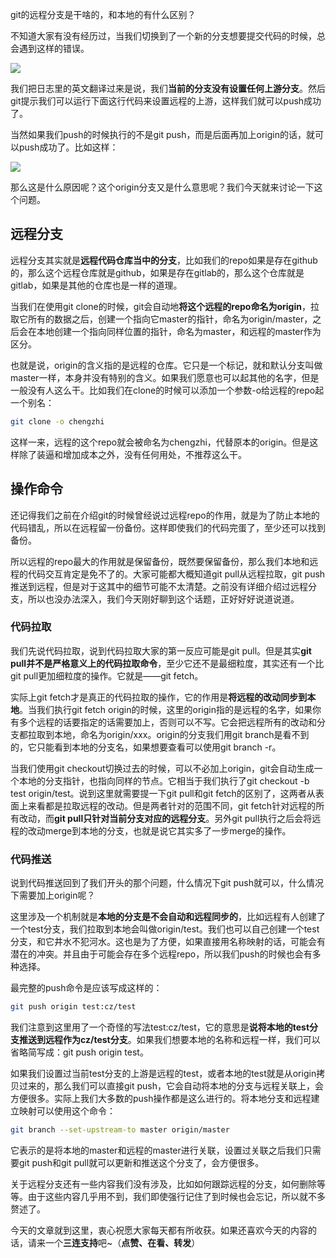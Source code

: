 git的远程分支是干啥的，和本地的有什么区别？





不知道大家有没有经历过，当我们切换到了一个新的分支想要提交代码的时候，总会遇到这样的错误。



![](https://tva1.sinaimg.cn/large/007S8ZIlgy1gj5jnbpuxaj31dc08itaj.jpg)



我们把日志里的英文翻译过来是说，我们**当前的分支没有设置任何上游分支**。然后git提示我们可以运行下面这行代码来设置远程的上游，这样我们就可以push成功了。



当然如果我们push的时候执行的不是git push，而是后面再加上origin的话，就可以push成功了。比如这样：



![](https://tva1.sinaimg.cn/large/007S8ZIlgy1gj5jqq99s2j31ie0aiq4z.jpg)



那么这是什么原因呢？这个origin分支又是什么意思呢？我们今天就来讨论一下这个问题。



## 远程分支



远程分支其实就是**远程代码仓库当中的分支**，比如我们的repo如果是存在github的，那么这个远程仓库就是github，如果是存在gitlab的，那么这个仓库就是gitlab，如果是其他的仓库也是一样的道理。



当我们在使用git clone的时候，git会自动地**将这个远程的repo命名为origin**，拉取它所有的数据之后，创建一个指向它master的指针，命名为origin/master，之后会在本地创建一个指向同样位置的指针，命名为master，和远程的master作为区分。



也就是说，origin的含义指的是远程的仓库。它只是一个标记，就和默认分支叫做master一样，本身并没有特别的含义。如果我们愿意也可以起其他的名字，但是一般没有人这么干。比如我们在clone的时候可以添加一个参数-o给远程的repo起一个别名：



```bash
git clone -o chengzhi
```



这样一来，远程的这个repo就会被命名为chengzhi，代替原本的origin。但是这样除了装逼和增加成本之外，没有任何用处，不推荐这么干。



## 操作命令



还记得我们之前在介绍git的时候曾经说过远程repo的作用，就是为了防止本地的代码错乱，所以在远程留一份备份。这样即使我们的代码完蛋了，至少还可以找到备份。



所以远程的repo最大的作用就是保留备份，既然要保留备份，那么我们本地和远程的代码交互肯定是免不了的。大家可能都大概知道git pull从远程拉取，git push推送到远程，但是对于这其中的细节可能不太清楚。之前没有详细介绍过远程分支，所以也没办法深入，我们今天刚好聊到这个话题，正好好好说道说道。



### 代码拉取



我们先说代码拉取，说到代码拉取大家的第一反应可能是git pull。但是其实**git pull并不是严格意义上的代码拉取命令**，至少它还不是最细粒度，其实还有一个比git pull更加细粒度的操作。它就是——git fetch。



实际上git fetch才是真正的代码拉取的操作，它的作用是**将远程的改动同步到本地**。当我们执行git fetch origin的时候，这里的origin指的是远程的名字，如果你有多个远程的话要指定的话需要加上，否则可以不写。它会把远程所有的改动和分支都拉取到本地，命名为origin/xxx。origin的分支我们用git branch是看不到的，它只能看到本地的分支名，如果想要查看可以使用git branch -r。



当我们使用git checkout切换过去的时候，可以不必加上origin，git会自动生成一个本地的分支指针，也指向同样的节点。它相当于我们执行了git checkout -b test origin/test。说到这里就需要提一下git pull和git fetch的区别了，这两者从表面上来看都是拉取远程的改动。但是两者针对的范围不同，git fetch针对远程的所有改动，而**git pull只针对当前分支对应的远程分支**。另外git pull执行之后会将远程的改动merge到本地的分支，也就是说它其实多了一步merge的操作。



### 代码推送



说到代码推送回到了我们开头的那个问题，什么情况下git push就可以，什么情况下需要加上origin呢？



这里涉及一个机制就是**本地的分支是不会自动和远程同步的**，比如远程有人创建了一个test分支，我们拉取到本地会叫做origin/test。我们也可以自己创建一个test分支，和它井水不犯河水。这也是为了方便，如果直接用名称映射的话，可能会有潜在的冲突。并且由于可能会存在多个远程repo，所以我们push的时候也会有多种选择。



最完整的push命令是应该写成这样的：



```bash
git push origin test:cz/test
```



我们注意到这里用了一个奇怪的写法test:cz/test，它的意思是**说将本地的test分支推送到远程作为cz/test分支**。如果我们想要本地的名称和远程一样，我们可以省略简写成：git push origin test。



如果我们设置过当前test分支的上游是远程的test，或者本地的test就是从origin拷贝过来的，那么我们可以直接git push，它会自动将本地的分支与远程关联上，会方便很多。实际上我们大多数的push操作都是这么进行的。将本地分支和远程建立映射可以使用这个命令：



```bash
git branch --set-upstream-to master origin/master
```



它表示的是将本地的master和远程的master进行关联，设置过关联之后我们只需要git push和git pull就可以更新和推送这个分支了，会方便很多。



关于远程分支还有一些内容我们没有涉及，比如如何跟踪远程的分支，如何删除等等。由于这些内容几乎用不到，我们即使强行记住了到时候也会忘记，所以就不多赘述了。



今天的文章就到这里，衷心祝愿大家每天都有所收获。如果还喜欢今天的内容的话，请来一个**三连支持**吧~（**点赞、在看、转发**）

